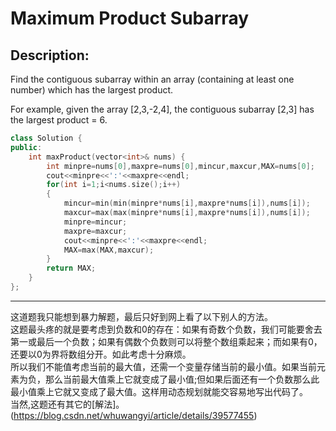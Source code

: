 Maximum Product Subarray
==================
Description:
-----------------
 Find the contiguous subarray within an array (containing at least one number) which has the largest product.

For example, given the array [2,3,-2,4],
the contiguous subarray [2,3] has the largest product = 6. 



```cpp
class Solution {
public:
    int maxProduct(vector<int>& nums) {
        int minpre=nums[0],maxpre=nums[0],mincur,maxcur,MAX=nums[0];
        cout<<minpre<<':'<<maxpre<<endl;
        for(int i=1;i<nums.size();i++)
        {
            mincur=min(min(minpre*nums[i],maxpre*nums[i]),nums[i]);
            maxcur=max(max(minpre*nums[i],maxpre*nums[i]),nums[i]);
            minpre=mincur;
            maxpre=maxcur;
            cout<<minpre<<':'<<maxpre<<endl;
            MAX=max(MAX,maxcur);
        }
        return MAX;
    }
};
```
*********************************************************
这道题我只能想到暴力解题，最后只好到网上看了以下别人的方法。<br>
这题最头疼的就是要考虑到负数和0的存在：如果有奇数个负数，我们可能要舍去第一或最后一个负数；如果有偶数个负数则可以将整个数组乘起来；而如果有0，还要以0为界将数组分开。如此考虑十分麻烦。<br>
所以我们不能值考虑当前的最大值，还需一个变量存储当前的最小值。如果当前元素为负，那么当前最大值乘上它就变成了最小值;但如果后面还有一个负数那么此最小值乘上它就又变成了最大值。这样用动态规划就能交容易地写出代码了。<br>
当然,这题还有其它的[解法]。(https://blog.csdn.net/whuwangyi/article/details/39577455)

